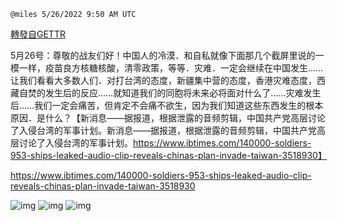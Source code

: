 
`@miles 5/26/2022 9:50 AM UTC`

[轉發自GETTR](https://gettr.com/post/p1bc721cb39)

5月26号：尊敬的战友们好！中国人的冷漠．和自私就像下面那几个截屏里说的一模一样，疫苗良方核糖核酸，清零政策，等等．灾难．一定会继续在中国发生……让我们看看大多数人们．对打台湾的态度，新疆集中营的态度，香港灾难态度，西藏自焚的发生后的反应……就知道我们的同胞将未来必将面对什么了……灾难发生后……我们一定会痛苦，但肯定不会痛不欲生，因为我们知道这些东西发生的根本原因．是什么？【新消息——据报道，根据泄露的音频剪辑，中国共产党高层讨论了入侵台湾的军事计划。新消息——据报道，根据泄露的音频剪辑，中国共产党高层讨论了入侵台湾的军事计划。https://www.ibtimes.com/140000-soldiers-953-ships-leaked-audio-clip-reveals-chinas-plan-invade-taiwan-3518930】


https://www.ibtimes.com/140000-soldiers-953-ships-leaked-audio-clip-reveals-chinas-plan-invade-taiwan-3518930

![img](https://media.gettr.com/group27/getter/2022/05/26/09/7c753621-9123-421a-512b-ad3b25f26622/4107da6252426d9100cd9095d6615ba4.jpg)
![img](https://media.gettr.com/group4/getter/2022/05/26/09/b53e2d82-44ed-6e00-80db-0c7d698d5246/e609938cf6b6bdc6dc9c0b6a2e644862.jpg)
![img](https://media.gettr.com/group31/getter/2022/05/26/09/eaf3c8cf-40ec-72bd-8ff2-5c2873b4a770/0aac45367892d0fe6fb12ff1b49c68cf.jpg)
